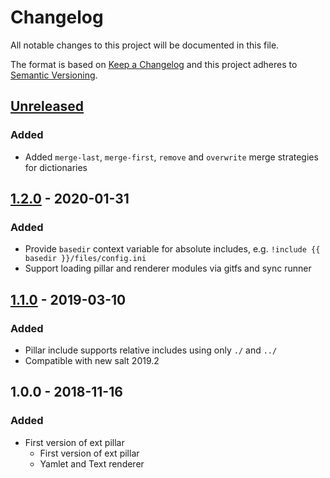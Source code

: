 # Changelog
All notable changes to this project will be documented in this file.

The format is based on [Keep a Changelog](http://keepachangelog.com/en/1.0.0/)
and this project adheres to [Semantic Versioning](http://semver.org/spec/v2.0.0.html).

## [Unreleased]
### Added
- Added `merge-last`, `merge-first`, `remove` and `overwrite` merge strategies for dictionaries

## [1.2.0] - 2020-01-31
### Added
- Provide `basedir` context variable for absolute includes, e.g. `!include {{ basedir }}/files/config.ini`
- Support loading pillar and renderer modules via gitfs and sync runner

## [1.1.0] - 2019-03-10
### Added
- Pillar include supports relative includes using only `./` and `../`
- Compatible with new salt 2019.2

## 1.0.0 - 2018-11-16
### Added
- First version of ext pillar
  - First version of ext pillar
  - Yamlet and Text renderer

[unreleased]: https://github.com/jgraichen/salt-tower/compare/v1.2.0...HEAD
[1.2.0]: https://github.com/jgraichen/salt-tower/compare/v1.1.0...v1.2.0
[1.1.0]: https://github.com/jgraichen/salt-tower/compare/v1.0.0...v1.1.0
